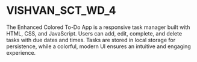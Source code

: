 # VISHVAN_SCT_WD_4
The Enhanced Colored To-Do App is a responsive task manager built with HTML, CSS, and JavaScript. Users can add, edit, complete, and delete tasks with due dates and times. Tasks are stored in local storage for persistence, while a colorful, modern UI ensures an intuitive and engaging experience.
